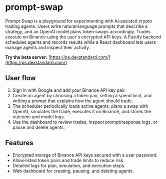 # prompt-swap

Prompt Swap is a playground for experimenting with AI‑assisted crypto trading
agents. Users write natural‑language prompts that describe a strategy, and an
OpenAI model plans token swaps accordingly. Trades execute on Binance using the
user's encrypted API keys. A Fastify backend schedules agents and records
results while a React dashboard lets users manage agents and inspect their
activity.

**Try the beta server:** [https://ps.dexstandard.com/](https://ps.dexstandard.com/)

## User flow

1. Sign in with Google and add your Binance API key pair.
2. Create an agent by choosing a token pair, setting a spend limit, and writing
   a prompt that explains how the agent should trade.
3. The scheduler periodically loads active agents, plans a swap with OpenAI,
   simulates the trade, executes it on Binance, and stores the outcome and model
   logs.
4. Use the dashboard to review trades, inspect prompt/response logs, or pause
   and delete agents.

## Features

- Encrypted storage of Binance API keys secured with a user password.
- Allow‑listed token pairs and trade limits to reduce risk.
- Detailed logs for plan, simulation, and execution steps.
- Web dashboard for creating, pausing, and deleting agents.

